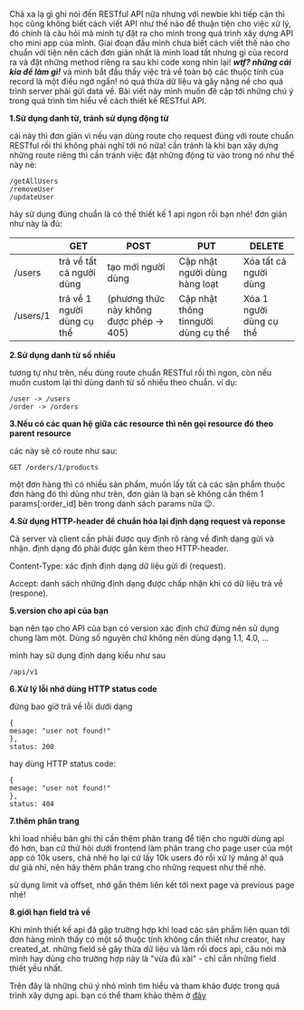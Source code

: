Chả xa lạ gì ghi nói đến RESTful API nữa nhưng với newbie khi tiếp cận thì học cũng không biết cách viết API như thế nào để thuận tiện cho việc xử lý, đó chính là câu hỏi mà mình tự đặt ra cho mình trong quá trình xây dựng API cho mini app của mình. Giai đoạn đầu mình chưa biết cách viết thế nào cho chuẩn với tiện nên cách đơn giản nhất là mình load tất nhưng gì của record ra và đặt những method riêng ra sau khi code xong nhìn lại! ***wtf? những cái kia để làm gì!*** và mình bắt đầu thấy việc trả về toàn bộ các thuộc tính của record là một điều ngớ ngẩn! nó quá thừa dữ liệu và gây nặng nề cho quá trình server phải gửi data về. Bài viết này mình muốn đề cập tới những chú ý trong quá trình tìm hiểu về cách thiết kế RESTful API.

**1.Sử dụng danh từ, tránh sử dụng động từ**

cái này thì đơn giản vì nếu vạn dùng route cho request đúng với route chuẩn RESTful rồi thì không phải nghĩ tới nó nữa! cần tránh là khi bạn xây dựng những route riêng thì cần tránh việc đặt những động từ vào trong nó như thế này nè:
```
/getAllUsers
/removeUser
/updateUser
```
hãy sử dụng đúng chuẩn là có thế thiết kế 1 api ngon rồi bạn nhé!
đơn giản như này là đủ:


| | GET | POST | PUT | DELETE |
| - | -------- | -------- | -------- | -------- |
| /users | trả về tất cả người dùng | tạo mới người dùng | Cập nhật người dùng hàng loạt | Xóa tất cả người dùng |
| /users/1 | trả về 1 người dùng cụ thể |(phương thức này không được phép -> 405) | Cập nhật thông tinngười dùng cụ thể | Xóa 1 người dùng cụ thể|

**2.Sử dụng danh từ số nhiều**

tương tự như trên, nếu dùng route chuẩn RESTful rồi thì ngon, còn nếu muốn custom lại thì dùng danh từ số nhiều theo chuẩn.
ví dụ:

```
/user -> /users
/order -> /orders
```
**3.Nếu có các quan hệ giữa các resource thì nên gọi resource đó theo parent resource**

các này sẽ có route như sau:
```
GET /orders/1/products
```
một đơn hàng thì có nhiều sản phẩm, muốn lấy tất cả các sản phẩm thuộc đơn hàng đó thì dùng như trên, đơn giản là bạn sẽ không cần thêm 1 params[:order_id] bên trong danh sách params nữa :wink:.

**4.Sử dụng HTTP-header để chuẩn hóa lại định dạng request và reponse**

Cả server và client cần phải được quy định rõ ràng về định dạng gửi và nhận. định dạng đó phải được gắn kèm theo HTTP-header.

Content-Type: xác định định dạng dữ liệu gửi đi (request).

Accept: danh sách những định dạng được chấp nhận khi có dữ liệu trả về (respone).

**5.version cho api của bạn**

bạn nên tạo cho API của bạn có version xác định chứ đừng nên sử dụng chung làm một. Dùng số nguyên chứ không nên dùng dạng 1.1, 4.0, ...

mình hay sử dụng định dạng kiểu như sau
```
/api/v1
```

**6.Xử lý lỗi nhớ dùng HTTP status code**

đừng bao giờ trả về lỗi dưới dạng
```
{
mesage: "user not found!"
},
status: 200
```
hay dùng HTTP status code:

```
{
mesage: "user not found!"
},
status: 404
```
**7.thêm phân trang**

khi load nhiều bản ghi thì cần thêm phân trang để tiện cho người dùng api đó hơn, bạn cứ thử hỏi dưới frontend làm phân trang cho page user của một app có 10k users, chả nhẽ họ lại cứ lấy 10k users đó rồi xử lý mảng à! quá dư giả nhỉ, nên hãy thêm phân trang cho những request như thế nhé.

sử dụng limit và offset, nhớ gắn thêm liên kết tới next page và previous page nhé!

**8.giới hạn field trả về**

Khi mình thiết kế api đã gặp trường hợp khi load các sản phẩm liên quan tới đơn hàng mình thấy có một số thuộc tính không cần thiết như creator, hay created_at. những field sẽ gây thừa dữ liệu và làm rối docs api, câu nói mà mình hay dùng cho trường hợp này là "vừa đủ xài" - chỉ cần những field thiết yếu nhất.

Trên đây là những chú ý nhỏ mình tìm hiểu và tham khảo được trong quá trình xây dựng api. bạn có thể tham khảo thêm ở [đây](https://blog.mwaysolutions.com/2014/06/05/10-best-practices-for-better-restful-api/)